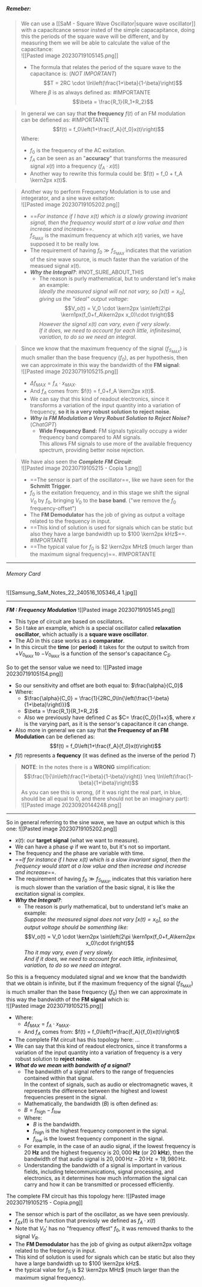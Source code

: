 ##### ***Remeber***:

> We can use a [[SaM - Square Wave Oscillator|square wave oscillator]] with a capacitcance sensor insted of the simple capacapitance, doing this the periods of the square wave will be different, and by measuring them we will be able to calculate the value of the capacitance:<br>![[Pasted image 20230719105145.png]]
> - The formula that relates the period of the square wave to the capacitance is: (*NOT IMPORTANT*)$$T = 2RC \cdot \ln\left(\frac{1+\beta}{1-\beta}\right)$$Where $\beta$ is as always defined as: #IMPORTANTE $$\beta = \frac{R_1}{R_1+R_2}$$

> In general we can say that **the frequency** $f(t)$ of an FM modulation can be defiened as: #IMPORTANTE $$f(t) = f_0\left(1+\frac{f_A}{f_0}x(t)\right)$$Where:
> - $f_0$ is the frequency of the AC exitation.
> - $f_A$ can be seen as an "**accuracy**" that transforms the measured signal $x(t)$ into a frequency ($f_A \cdot x(t)$)
> - Another way to rewrite this formula could be: $f(t) = f_0 + f_A \kern2px x(t)$.

> Another way to perform Frequency Modulation is to use and integerator, and a sine wave exitation:<br>![[Pasted image 20230719105202.png]]
> - ==*For instance if I have $x(t)$ which is a slowly growing invariant signal, then the frequency would start at a low value and then increase and increase*==.<br>$f_{S_{MAX}}$ is the maximum frequency at which $x(t)$ varies, we have supposed it to be really low.
> - The requirement of having $f_0 \gg f_{S_{MAX}}$ indicates that the variation of the sine wave source, is much faster than the variation of the measued signal $x(t)$.
> - ***Why the Integral?***: #NOT_SURE_ABOUT_THIS 
> 	- The reason is purly mathematical, but to understand let's make an example:<br>_Ideally the measured signal will not not vary, so $\left[x(t) = x_0\right]$, giving us the "ideal" output voltage_:$$V_o(t) = V_0 \cdot \kern2px \sin\left(2\pi \kern1px(f_0+f_A\kern2px x_0)\cdot t\right)$$_However the signal $x(t)$ can vary, even if very slowly_.<br>_If it does, we need to account for each little, infinitesimal, variation, to do so we need an integral_.

> Since we know that the maximum frequency of the signal ($f_{S_{MAX}}$) is much smaller than the base frequency ($f_0$), as per hypothesis, then we can approximate in this way the bandwidth of the **FM signal**:<br>![[Pasted image 20230719105215.png]]
> - $\Delta f_{MAX} = f_A \cdot x_{MAX}$.
> - And $f_A$ comes from: $f(t) = f_0+f_A \kern2px x(t)$.
> - We can say that this kind of readout electronics, since it transforms a variation of the input quantity into a variation of frequency, **so it is a very robust solution to reject noise**.
> - ***Why is FM Modulation a Very Robust Solution to Reject Noise?*** (*ChatGPT*)
> 	- **Wide Frequency Band:** FM signals typically occupy a wider frequency band compared to AM signals.<br>This allows FM signals to use more of the available frequency spectrum, providing better noise rejection.

> We have also seen the ***Complete FM Circuit***:<br>![[Pasted image 20230719105215 - Copia 1.png]]
> - ==The sensor is part of the oscillator==, like we have seen for the **Schmitt Trigger**.
> - $f_0$ is the exitation frequency, and in this stage we shift the signal $V_0$ by $f_0$, bringing $V_0$ to the **base band**. ("we remove the $f_0$ frequency-offset")
> - The **FM Demodulator** has the job of giving as output a voltage related to the frequency in input.
> - ==This kind of solution is used for signals which can be static but also they have a large bandwidth up to $100 \kern2px kHz$==. #IMPORTANTE 
> - ==The typical value for $f_0$ is $2 \kern2px MHz$ (much larger than the maximum signal frequency)==. #IMPORTANTE 

---
###### Memory Card
![[Samsung_SaM_Notes_22_240516_105346_4 1.jpg]]

---
***FM : Frequency Modulation***
![[Pasted image 20230719105145.png]]
- This type of circuit are based on oscillators.
- So I take an example, which is a special oscillator called **relaxation oscillator**, which actually is a **square wave oscillator**.
- The AO in this case works as a **comparator**.
- In this circuit the **time** (or **period**) it takes for the output to switch from $+V_{0_{MAX}}$ to $-V_{0_{MAX}}$ is a function of the sensor's capacitance $C_S$.

So to get the sensor value we need to:
![[Pasted image 20230719105154.png]]
- So our sensitivity and offset are both equal to: $\frac{\alpha}{C_0}$
- Where:
	- $\frac{\alpha}{C_0} = \frac{1}{2RC_0\ln{\left(\frac{1-\beta}{1+\beta}\right)}}$
	- $\beta = \frac{R_1}{R_1+R_2}$
	- Also we previously have defined $C$ as $C= \frac{C_0}{1+x}$, where $x$ is the varying part, as it is the sensor's capacitance it can change.
- Also more in general we can say that **the Frequency of an FM Modulation** can be defiened as:$$f(t) = f_0\left(1+\frac{f_A}{f_0}x(t)\right)$$
- $f(t)$ represents a **fequency** (it was defined as the inverse of the period $T$)

> **NOTE**:
> In the notes there is a **WRONG** simplification:$$\frac{1}{\ln\left(\frac{1+\beta}{1-\beta}\right)} \neq \ln\left(\frac{1-\beta}{1+\beta}\right)$$
> As you can see this is wrong, (if it was right the real part, in blue, should be all equal to $0$, and there should not be an imaginary part):<br>![[Pasted image 20230920144248.png]]

---

So in general referring to the sine wave, we have an output which is this one:
![[Pasted image 20230719105202.png]]
- $x(t)$: our **target signal** (what we want to measure).
- We can have a phase $\varphi$ if we want to, but it's not so important.
- The frequency and the phase are variable with time.
- ==*If for instance if I have $x(t)$ which is a slow invariant signal, then the frequency would start at a low value and then increase and increase and increase*==.
- The requirement of having $f_0 \gg f_{S_{MAX}}$, indicates that this variation here is much slower than the variation of the basic signal, it is like the excitation signal is complex.
- ***Why the Integral?***:
	- The reason is purly mathematical, but to understand let's make an example:<br>*Suppose the measured signal does not vary $\left[x(t) = x_0\right]$, so the output voltage should be somenthing like:*$$V_o(t) = V_0 \cdot \kern2px \sin\left(2\pi \kern1px(f_0+f_A\kern2px x_0)\cdot t\right)$$*Tho it may vary, even if very slowly.*<br>*And if it does, we need to account for each little, infinitesimal, variation, to do so we need an integral*. 


So this is a frequency modulated signal and we know that the bandwidth that we obtain is infinite, but if the maximum frequency of the signal ($f_{S_{MAX}}$) is much smaller than the base frequency ($f_0$) then we can approximate in this way the bandwidth of the **FM signal** which is:<br>![[Pasted image 20230719105215.png]]

- Where: 
	- $\Delta f_{MAX} = f_A \cdot x_{MAX}$.
	- And $f_A$ comes from: $f(t) = f_0\left(1+\frac{f_A}{f_0}x(t)\right)$
- The complete FM circuit has this topology here: ...
- We can say that this kind of readout electronics, since it transforms a variation of the input quantity into a variation of frequency is a very robust solution to **reject noise**.
- ***What do we mean with bandwith of a signal?***
	- The bandwidth of a signal refers to the range of frequencies contained within that signal.<br>In the context of signals, such as audio or electromagnetic waves, it represents the difference between the highest and lowest frequencies present in the signal.
	- Mathematically, the bandwidth ($B$) is often defined as:
	- $B = f_{\text{high}} - f_{\text{low}}$
	- Where:
		- $B$ is the bandwidth.
		- $f_{\text{high}}$ is the highest frequency component in the signal.
		- $f_{\text{low}}$ is the lowest frequency component in the signal.
	- For example, in the case of an audio signal, if the lowest frequency is $20$ **Hz** and the highest frequency is $20,000$ **Hz** (or $20$ **kHz**), then the bandwidth of that audio signal is $20,000 \, \text{Hz} - 20 \, \text{Hz} = 19,980 \, \text{Hz}$.
	- Understanding the bandwidth of a signal is important in various fields, including telecommunications, signal processing, and electronics, as it determines how much information the signal can carry and how it can be transmitted or processed efficiently.

The complete FM circuit has this topology here:
![[Pasted image 20230719105215 - Copia.png]]
- The sensor which is part of the oscillator, as we have seen previously.
- $f_{\Delta x}(t)$ is the function that previosly we defined as ${f_A}\cdot x(t)$
- Note that $V_0'$ has no "frequency offest" $f_0$, it was removed thanks to the signal $V_R$.
- The **FM Demodulator** has the job of giving as output a\kern2px  voltage related to the frequency in input.
- This kind of solution is used for signals which can be static but also they have a large bandwidth up to $100 \kern2px kHz$.
- the typical value for $f_0$  is $2 \kern2px MHz$ (much larger than the maximum signal frequency).